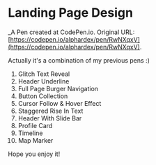 # Landing Page Design
 _A Pen created at CodePen.io. Original URL: [https://codepen.io/alphardex/pen/RwNXqxV](https://codepen.io/alphardex/pen/RwNXqxV).

 Actually it's a combination of my previous pens :)

1. Glitch Text Reveal
2. Header Underline
3. Full Page Burger Navigation
4. Button Collection
5. Cursor Follow & Hover Effect
6. Staggered Rise In Text 
7. Header With Slide Bar 
8. Profile Card
9. Timeline
10. Map Marker

Hope you enjoy it!